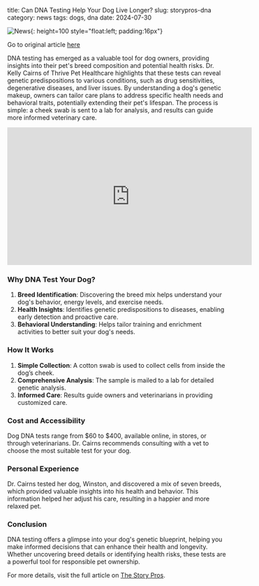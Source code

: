 title: Can DNA Testing Help Your Dog Live Longer?
slug: storypros-dna
category: news
tags: dogs, dna
date: 2024-07-30

![News]({static}/images/news.gif){: height=100 style="float:left; padding:16px"}

Go to original article [here](https://www.thestorypros.com/stories/can-dna-testing-help-your-dog-live-longer%3F)

DNA testing has emerged as a valuable tool for dog owners, providing insights into their pet's breed composition and potential health risks. Dr. Kelly Cairns of Thrive Pet Healthcare highlights that these tests can reveal genetic predispositions to various conditions, such as drug sensitivities, degenerative diseases, and liver issues. By understanding a dog's genetic makeup, owners can tailor care plans to address specific health needs and behavioral traits, potentially extending their pet's lifespan. The process is simple: a cheek swab is sent to a lab for analysis, and results can guide more informed veterinary care.

<iframe width="560" height="315" src="https://www.youtube.com/embed/iQUD3ubS4e8?si=w2ShgA6HU6xrnhpu" title="YouTube video player" frameborder="0" allow="accelerometer; autoplay; clipboard-write; encrypted-media; gyroscope; picture-in-picture; web-share" referrerpolicy="strict-origin-when-cross-origin" allowfullscreen></iframe>

### Why DNA Test Your Dog?

1. **Breed Identification**: Discovering the breed mix helps understand your dog's behavior, energy levels, and exercise needs.
2. **Health Insights**: Identifies genetic predispositions to diseases, enabling early detection and proactive care.
3. **Behavioral Understanding**: Helps tailor training and enrichment activities to better suit your dog's needs.

### How It Works

1. **Simple Collection**: A cotton swab is used to collect cells from inside the dog’s cheek.
2. **Comprehensive Analysis**: The sample is mailed to a lab for detailed genetic analysis.
3. **Informed Care**: Results guide owners and veterinarians in providing customized care.

### Cost and Accessibility

Dog DNA tests range from $60 to $400, available online, in stores, or through veterinarians. Dr. Cairns recommends consulting with a vet to choose the most suitable test for your dog.

### Personal Experience

Dr. Cairns tested her dog, Winston, and discovered a mix of seven breeds, which provided valuable insights into his health and behavior. This information helped her adjust his care, resulting in a happier and more relaxed pet.

### Conclusion

DNA testing offers a glimpse into your dog's genetic blueprint, helping you make informed decisions that can enhance their health and longevity. Whether uncovering breed details or identifying health risks, these tests are a powerful tool for responsible pet ownership.

For more details, visit the full article on [The Story Pros](https://www.thestorypros.com/stories/can-dna-testing-help-your-dog-live-longer%3F).
